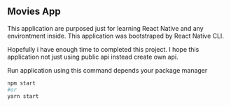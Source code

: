 ## Movies App

This application are purposed just for learning React Native and any environtment inside. This application was bootstraped by React Native CLI.

Hopefully i have enough time to completed this project. I hope this application not just using public api instead create own api.

Run application using this command depends your package manager

```bash
npm start
#or 
yarn start
```
